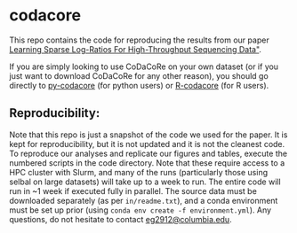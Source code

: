 # codacore

This repo contains the code for reproducing the results from our paper [Learning Sparse Log-Ratios For High-Throughput Sequencing Data"](add_arxiv_link).

If you are simply looking to use CoDaCoRe on your own dataset (or if you just want to download CoDaCoRe for any other reason), you should go directly to [py-codacore](https://github.com/egr95/py-codacore) (for python users) or [R-codacore](https://github.com/egr95/R-codacore) (for R users). 

## Reproducibility:

Note that this repo is just a snapshot of the code we used for the paper. It is kept for reproducibility, but it is not updated and it is not the cleanest code. To reproduce our analyses and replicate our figures and tables, execute the numbered scripts in the code directory. Note that these require access to a HPC cluster with Slurm, and many of the runs (particularly those using selbal on large datasets) will take up to a week to run. The entire code will run in ~1 week if executed fully in parallel. The source data must be downloaded separately (as per ```in/readme.txt```), and a conda environment must be set up prior (using ```conda env create -f environment.yml```). Any questions, do not hesitate to contact <eg2912@columbia.edu>.


